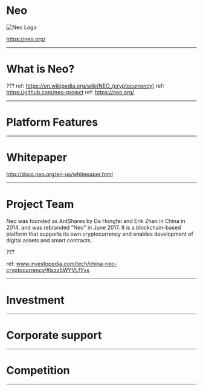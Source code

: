 # Neo

![Neo Logo](../media/logo-neo.png)

https://neo.org/

---
# What is Neo?

???
ref: https://en.wikipedia.org/wiki/NEO_(cryptocurrency)
ref: https://github.com/neo-project
ref: https://neo.org/

---
# Platform Features

---
# Whitepaper

http://docs.neo.org/en-us/whitepaper.html

---
# Project Team

Neo was founded as AntShares by Da Hongfei and Erik Zhan in China in 2014, and was rebranded "Neo" in June 2017. It is a blockchain-based platform that supports its own cryptocurrency and enables development of digital assets and smart contracts.

???

ref: www.investopedia.com/tech/china-neo-cryptocurrency/#ixzz5WYVLfYxs 

---
# Investment

---
# Corporate support

---
# Competition

---
